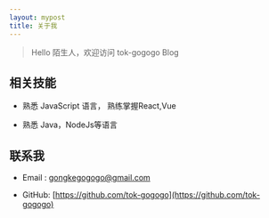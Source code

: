 ```yaml
---
layout: mypost
title: 关于我
---
```


> Hello 陌生人，欢迎访问 tok-gogogo Blog


## 相关技能

- 熟悉 JavaScript 语言， 熟练掌握React,Vue

- 熟悉 Java，NodeJs等语言


## 联系我

- Email&nbsp;: [gongkegogogo@gmail.com](https://mail.google.com/mail/u/0/#inbox)

- GitHub: [https://github.com/tok-gogogo](https://github.com/tok-gogogo)
